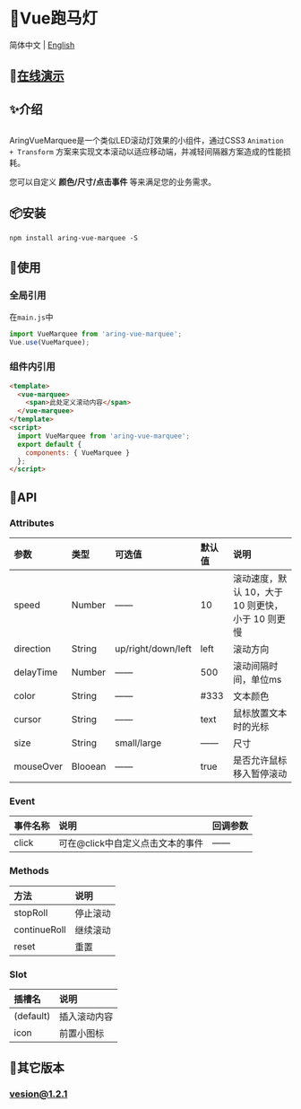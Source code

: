 # 🌈Vue跑马灯

简体中文 | [English](./README_en.md)

## 🎈[在线演示](http://aring1998.gitee.io/vue-marquee)

## ✨介绍
<img src="https://source.aring.cc/assets/project/vue-marquee/demo.gif" alt="" />

AringVueMarquee是一个类似LED滚动灯效果的小组件，通过CSS3 `Animation + Transform` 方案来实现文本滚动以适应移动端，并减轻间隔器方案造成的性能损耗。

您可以自定义 **颜色/尺寸/点击事件** 等来满足您的业务需求。

## 📦安装
```
npm install aring-vue-marquee -S
```

## 🔨使用

### 全局引用
在`main.js`中
```JavaScript
import VueMarquee from 'aring-vue-marquee';
Vue.use(VueMarquee);
```

### 组件内引用
```HTML
<template>
  <vue-marquee>
    <span>此处定义滚动内容</span>
  </vue-marquee>
</template>
<script>
  import VueMarquee from 'aring-vue-marquee';
  export default {
    components: { VueMarquee }
  };
</script>
```

## 🎨API

### Attributes
| 参数 | 类型 | 可选值 | 默认值 | 说明 |
| :----- | :----- | :----- | :----- | :----- |
| speed | Number | —— | 10 | 滚动速度，默认 10，大于 10 则更快，小于 10 则更慢 |
| direction | String | up/right/down/left | left | 滚动方向 |
| delayTime | Number | —— | 500 | 滚动间隔时间，单位ms |
| color | String | —— | #333 | 文本颜色 |
| cursor | String | —— | text | 鼠标放置文本时的光标 |
| size | String | small/large | —— | 尺寸 |
| mouseOver | Blooean | —— | true | 是否允许鼠标移入暂停滚动 |

### Event
| 事件名称 | 说明 | 回调参数 |
| :----- | :----- | :----- |
| click | 可在@click中自定义点击文本的事件 | —— |

### Methods
| 方法 | 说明 |
| :----- | :----- |
| stopRoll | 停止滚动 |
| continueRoll | 继续滚动 |
| reset | 重置 |

### Slot
| 插槽名 | 说明 |
| :----- | :----- |
| (default) | 插入滚动内容 |
| icon | 前置小图标 |

## 📜其它版本

### [vesion@1.2.1](https://gitee.com/aring1998/vue-marquee/tree/version/@1.2.1)